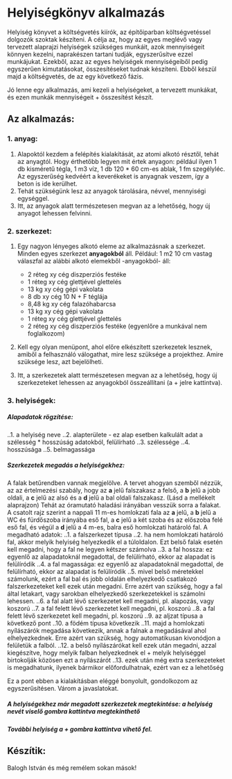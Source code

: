 # Helyiségkönyv alkalmazás
Helyiség könyvet a költségvetés kiírók, az építőiparban költségvetéssel dolgozók szoktak készíteni. A célja az, hogy az egyes meglévő vagy tervezett alaprajzi helyiségek szükséges munkáit, azok mennyiségeit könnyen kezelni, naprakészen tartani tudják, egyszerűsítve ezzel munkájukat. Ezekből, azaz az egyes helyiségek mennyiségeiből pedig egyszerűen kimutatásokat, összesítéseket tudnak készíteni. Ebből készül majd a költségvetés, de az egy következő fázis.

Jó lenne egy alkalmazás, ami kezeli a helyiségeket, a tervezett munkákat, és ezen munkák mennyiségeit + összesítést készít.

## Az alkalmazás:
### 1. anyag:
1. Alapoktól kezdem a felépítés kialakítását, az atomi alkotó résztől, tehát az anyagtól. Hogy érthetőbb legyen mit értek anyagon:
például ilyen 1 db kisméretű tégla, 1 m3 víz, 1 db 120 * 60 cm-es ablak, 1 fm szegélyléc. Az egyszerűség kedvéért a keverékeket is anyagnak veszem, így a beton is ide kerülhet.
2. Tehát szükségünk lesz az anyagok tárolására, névvel, mennyiségi egységgel.
3. Itt, az anyagok alatt természetesen megvan az a lehetőség, hogy új anyagot lehessen felvinni.

### 2. szerkezet:
1. Egy nagyon lényeges alkotó eleme az alkalmazásnak a szerkezet. Minden egyes szerkezet **anyagokból** áll. Például: 1 m2 10 cm vastag válaszfal az alábbi alkotó elemekből -anyagokból- áll:

	* 2 réteg xy cég diszperziós festéke
	* 1 réteg xy cég glettjével glettelés
	* 13 kg xy cég gépi vakolata
	* 8 db xy cég 10 N + F téglája
	* 8,48 kg xy cég falazóhabarcsa
	* 13 kg xy cég gépi vakolata
	* 1 réteg xy cég glettjével glettelés
	* 2 réteg xy cég diszperziós festéke
		(egyenlőre a munkával nem foglalkozom)
1. Kell egy olyan menüpont, ahol előre elkészített szerkezetek lesznek, amiből a felhasználó válogathat, mire lesz szüksége a projekthez. Amire szüksége lesz, azt bejelölheti.
2. Itt, a szerkezetek alatt természetesen megvan az a lehetőség, hogy új szerkezeteket lehessen az anyagokból összeállítani (a + jelre kattintva).

### 3. helyiségek:
##### Alapadatok rögzítése:
..1. a helyiség neve
..2. alapterülete - ez alap esetben kalkulált adat a szélesség * hosszúság adatokból, felülírható
..3. szélessége
..4. hosszúsága
..5. belmagassága

##### Szerkezetek megadás a helyiségekhez:
A falak betűrendben vannak megjelölve. A tervet ahogyan szemből nézzük, az az értelmezési szabály, hogy az **a** jelű falszakasz a felső, a **b** jelű a jobb oldali, a **c** jelű az alsó és a **d** jelű a bal oldali falszakasz. (Lásd a mellékelt alaprajzon) Tehát az óramutató haladási irányában vesszük sorra a falakat. A csatolt rajz szerint a nappali 11 m-es homlokzati fala az **a** jelű, a **b** jelű a WC és fürdőszoba irányába eső fal, a **c** jelű a két szoba és az előszoba felé eső fal, és végül a **d** jelű a 4 m-es, balra eső homlokzati határoló fal. 
A megadható adatok:
..1. a falszerkezet típusa
..2. ha nem homlokzati határoló fal, akkor melyik helyiség helyezkedik el a túloldalon. Ezt belső falak esetén kell megadni, hogy a fal ne legyen kétszer számolva
..3. a fal hossza: ez egyenlő az alapadatoknál megadottal, de felülírható, ekkor az alapadat is felülíródik
..4. a fal magassága: ez egyenlő az alapadatoknál megadottal, de felülírható, ekkor az alapadat is felülíródik
..5. mivel belső méretekkel számolunk, ezért a fal bal és jobb oldalán elhelyezkedő csatlakozó falszerkezeteket kell ezek után megadni. Erre azért van szükség, hogy a fal által letakart, vagy sarokban elhelyezkedő szerkezetekkel is számolni lehessen.
..6. a fal alatt lévő szerkezetet kell megadni, pl. alapozás, vagy koszorú
..7. a fal felett lévő szerkezetet kell megadni, pl. koszorú
..8. a fal felett lévő szerkezetet kell megadni, pl. koszorú
..9. az aljzat típusa a következő pont
..10. a födém típusa következik
..11. majd a homlokzati nyílászárók megadása következik, annak a falnak a megadásával ahol elhelyezkednek. Erre azért van szükség, hogy automatikusan kivonódjon a felületük a falból.
..12. a belső nyílászárókat kell ezek után megadni, azzal kiegészítve, hogy melyik falban helyezkednek el + melyik helyiséggel birtokolják közösen ezt a nyílászárót
..13. ezek után még extra szerkezeteket is megadhatunk, ilyenek bármikor előfordulhatnak, ezért van ez a lehetőség

Ez a pont ebben a kialakításban eléggé bonyolult, gondolkozom az egyszerűsítésen. Várom a javaslatokat. 


##### A helyiségekhez már megadott szerkezetek megtekintése: a helyiség nevét viselő gombra kattintva megtekinthető

##### További helyiség a + gombra kattintva vihető fel.


## Készítik:
Balogh István és még remélem sokan mások!
